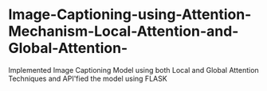 # Image-Captioning-using-Attention-Mechanism-Local-Attention-and-Global-Attention-
Implemented Image Captioning Model using both Local and Global Attention Techniques and API'fied the model using FLASK
